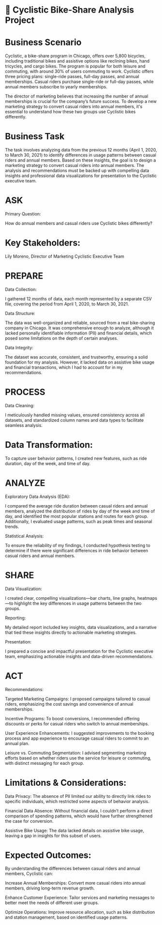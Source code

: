 # 🚴 Cyclistic Bike-Share Analysis Project

# Business Scenario

Cyclistic, a bike-share program in Chicago, offers over 5,800 bicycles, including traditional bikes and assistive options like reclining bikes, hand tricycles, and cargo bikes. The program is popular for both leisure and commuting, with around 30% of users commuting to work. Cyclistic offers three pricing plans: single-ride passes, full-day passes, and annual memberships. Casual riders purchase single-ride or full-day passes, while annual members subscribe to yearly memberships.

The director of marketing believes that increasing the number of annual memberships is crucial for the company’s future success. To develop a new marketing strategy to convert casual riders into annual members, it's essential to understand how these two groups use Cyclistic bikes differently.

# Business Task

The task involves analyzing data from the previous 12 months (April 1, 2020, to March 30, 2021) to identify differences in usage patterns between casual riders and annual members. Based on these insights, the goal is to design a marketing strategy to convert casual riders into annual members. The analysis and recommendations must be backed up with compelling data insights and professional data visualizations for presentation to the Cyclistic executive team.

# ASK

Primary Question:

How do annual members and casual riders use Cyclistic bikes differently?

# Key Stakeholders:

Lily Moreno, Director of Marketing
Cyclistic Executive Team

# PREPARE

Data Collection:

I gathered 12 months of data, each month represented by a separate CSV file, covering the period from April 1, 2020, to March 30, 2021.

Data Structure:

The data was well-organized and reliable, sourced from a real bike-sharing company in Chicago. It was comprehensive enough to analyze, although it lacked personally identifiable information (PII) and financial details, which posed some limitations on the depth of certain analyses.

Data Integrity:

The dataset was accurate, consistent, and trustworthy, ensuring a solid foundation for my analysis. However, it lacked data on assistive bike usage and financial transactions, which I had to account for in my recommendations.

# PROCESS

Data Cleaning:

I meticulously handled missing values, ensured consistency across all datasets, and standardized column names and data types to facilitate seamless analysis.

# Data Transformation:

To capture user behavior patterns, I created new features, such as ride duration, day of the week, and time of day.

# ANALYZE
Exploratory Data Analysis (EDA):

I compared the average ride duration between casual riders and annual members, analyzed the distribution of rides by day of the week and time of day, and identified the most popular stations and routes for each group. Additionally, I evaluated usage patterns, such as peak times and seasonal trends.

Statistical Analysis:

To ensure the reliability of my findings, I conducted hypothesis testing to determine if there were significant differences in ride behavior between casual riders and annual members.

# SHARE

Data Visualization:

I created clear, compelling visualizations—bar charts, line graphs, heatmaps—to highlight the key differences in usage patterns between the two groups.

Reporting:

My detailed report included key insights, data visualizations, and a narrative that tied these insights directly to actionable marketing strategies.

Presentation:

I prepared a concise and impactful presentation for the Cyclistic executive team, emphasizing actionable insights and data-driven recommendations.

# ACT

Recommendations:

Targeted Marketing Campaigns: I proposed campaigns tailored to casual riders, emphasizing the cost savings and convenience of annual memberships.

Incentive Programs: To boost conversions, I recommended offering discounts or perks for casual riders who switch to annual memberships.

User Experience Enhancements: I suggested improvements to the booking process and app experience to encourage casual riders to commit to an annual plan.

Leisure vs. Commuting Segmentation: I advised segmenting marketing efforts based on whether riders use the service for leisure or commuting, with distinct messaging for each group.

# Limitations & Considerations:

Data Privacy: The absence of PII limited our ability to directly link rides to specific individuals, which restricted some aspects of behavior analysis.

Financial Data Absence: Without financial data, I couldn’t perform a direct comparison of spending patterns, which would have further strengthened the case for conversion.

Assistive Bike Usage: The data lacked details on assistive bike usage, leaving a gap in insights for this subset of users.

# Expected Outcomes:

By understanding the differences between casual riders and annual members, Cyclistic can:

Increase Annual Memberships: Convert more casual riders into annual members, driving long-term revenue growth.

Enhance Customer Experience: Tailor services and marketing messages to better meet the needs of different user groups.

Optimize Operations: Improve resource allocation, such as bike distribution and station management, based on identified usage patterns.

